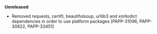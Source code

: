 **Unreleased**
* Removed requests, certifi, beautifulsoup, urllib3 and xmltodict dependencies in order to use platform packages [PAPP-31096, PAPP-30822, PAPP-33451]
